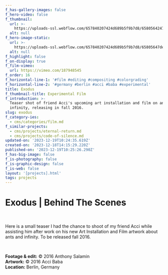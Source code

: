 ```yaml
---
f_has-gallery-images: false
f_hero-video: false
f_thumbnail:
  url: >-
    https://uploads-ssl.webflow.com/657840207424d689b5f9b7d8/658056424751b18ff147425b_thumbnail.jpg
  alt: null
f_hero-image-static:
  url: >-
    https://uploads-ssl.webflow.com/657840207424d689b5f9b7d8/65805647de88efae9c537e8b_hero.jpg
  alt: null
f_highlight: false
f_on-display: true
f_film-vimeo:
  url: https://vimeo.com/187948545
f_order: 16
f_horizontal-line-1: '#film #editing #compositing #colorgrading'
f_horizontal-line-2: '#germany #berlin #acci #baba #experimental'
title: Exodus
f_thumbnail-title: Experimental Film
f_introduction: >-
  Teaser shot of friend Acci's upcoming art installation and film on ants and
  infinity, releasing in fall 2016.
slug: exodus
f_category-ies:
  - cms/categories/film.md
f_similar-projects:
  - cms/projects/eternal-return.md
  - cms/projects/code-of-silence.md
updated-on: '2023-12-19T10:24:35.619Z'
created-on: '2023-12-18T14:15:29.220Z'
published-on: '2023-12-19T10:25:26.290Z'
f_has-big-image: false
f_is-photography: false
f_is-graphic-design: false
f_is-web: false
layout: '[projects].html'
tags: projects
---
```


Exodus | Behind The Scenes
==========================

‍

Here is a small teaser I had the chance to shoot of my friend Acci while assisting him after work on his new Art Installation and Film artwork about ants and infinity. To be released fall 2016.

‍  

**Footage & edit:** © 2016 Anthony Salamin  
**Artwork:** © 2016 Acci Baba  
**Location:** Berlin, Germany
